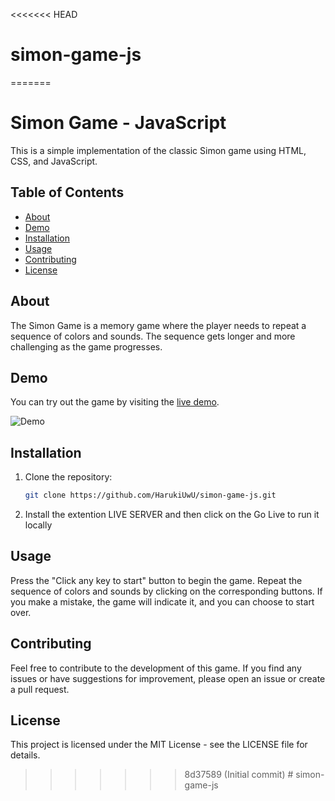 <<<<<<< HEAD
# simon-game-js
=======
# Simon Game - JavaScript

This is a simple implementation of the classic Simon game using HTML, CSS, and JavaScript.

## Table of Contents

- [About](#about)
- [Demo](#demo)
- [Installation](#installation)
- [Usage](#usage)
- [Contributing](#contributing)
- [License](#license)

## About

The Simon Game is a memory game where the player needs to repeat a sequence of colors and sounds. The sequence gets longer and more challenging as the game progresses.

## Demo

You can try out the game by visiting the [live demo](#dead).

![Demo](demo.gif)

## Installation

1. Clone the repository:

   ```bash
   git clone https://github.com/HarukiUwU/simon-game-js.git
   ```

2. Install the extention LIVE SERVER and then click on the Go Live to run it locally

## Usage
Press the "Click any key to start" button to begin the game.
Repeat the sequence of colors and sounds by clicking on the corresponding buttons.
If you make a mistake, the game will indicate it, and you can choose to start over.

## Contributing
Feel free to contribute to the development of this game. If you find any issues or have suggestions for improvement, please open an issue or create a pull request.

## License
This project is licensed under the MIT License - see the LICENSE file for details.

>>>>>>> 8d37589 (Initial commit)
#   s i m o n - g a m e - j s  
 